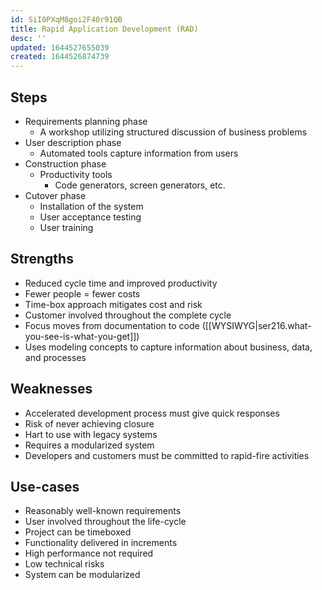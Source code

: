 ```yaml
---
id: SiI0PXqM8goi2F40r91QB
title: Rapid Application Development (RAD)
desc: ''
updated: 1644527655039
created: 1644526874739
---
```

## Steps
- Requirements planning phase
    - A workshop utilizing structured discussion of business problems
- User description phase
    - Automated tools capture information from users
- Construction phase
    - Productivity tools
        - Code generators, screen generators, etc.
- Cutover phase
    - Installation of the system
    - User acceptance testing
    - User training
## Strengths
- Reduced cycle time and improved productivity
- Fewer people = fewer costs
- Time-box approach mitigates cost and risk
- Customer involved throughout the complete cycle
- Focus moves from documentation to code ([[WYSIWYG|ser216.what-you-see-is-what-you-get]])
- Uses modeling concepts to capture information about business, data, and processes
## Weaknesses
- Accelerated development process must give quick responses
- Risk of never achieving closure
- Hart to use with legacy systems
- Requires a modularized system
- Developers and customers must be committed to rapid-fire activities
## Use-cases
- Reasonably well-known requirements
- User involved throughout the life-cycle
- Project can be timeboxed
- Functionality delivered in increments
- High performance not required
- Low technical risks
- System can be modularized